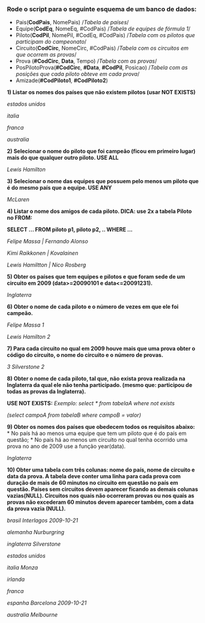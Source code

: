### Rode o script para o seguinte esquema de um banco de dados:
* Pais(__CodPais__, NomePais) /*Tabela de países*/
* Equipe(__CodEq__, NomeEq, #CodPais) /*Tabela de equipes de fórmula 1*/
* Piloto(__CodPil__, NomePil, #CodEq, #CodPais) /*Tabela com os pilotos que participam do campeonato*/
* Circuito(__CodCirc__, NomeCirc, #CodPais) /*Tabela com os circuitos em que ocorrem as provas*/
* Prova (__#CodCirc__, __Data__, Tempo) /*Tabela com as provas*/
* PosPilotoProva(__#CodCirc__, __#Data__, __#CodPil__, Posicao) /*Tabela com as posições que cada piloto obteve em cada prova*/
* Amizade(__#CodPiloto1__, __#CodPiloto2__)

__1) Listar os nomes dos países que não existem pilotos (usar NOT EXISTS)__

_estados unidos_

_italia_

_franca_

_australia_

__2) Selecionar o nome do piloto que foi campeão (ficou em primeiro lugar) mais do que qualquer outro piloto. USE ALL__

_Lewis Hamilton_

__3) Selecionar o nome das equipes que possuem pelo menos um piloto que é do mesmo país que a equipe. USE ANY__

_McLaren_

__4) Listar o nome dos amigos de cada piloto. DICA: use 2x a tabela Piloto no FROM:__ 

__SELECT ... FROM piloto p1, piloto p2, .. WHERE ...__

_Felipe Massa    |  Fernando Alonso_

_Kimi Raikkonen  |  Kovalainen_

_Lewis Hamiltton |  Nico Rosberg_

__5) Obter os países que tem equipes e pilotos e que foram sede de um circuito em 2009 (data>=20090101 e data<=20091231).__

_Inglaterra_

__6) Obter o nome de cada piloto e o número de vezes em que ele foi campeão.__

_Felipe Massa 1_

_Lewis Hamilton 2_

__7) Para cada circuito no qual em 2009 houve mais que uma prova obter o código do circuito, o nome do circuito e o número de provas.__

_3 Silverstone 2_

__8) Obter o nome de cada piloto, tal que, não exista prova realizada na Inglaterra da qual ele não tenha participado. (mesmo que: participou de todas as provas da Inglaterra).__

__USE NOT EXISTS:__
_Exemplo:_
_select * from tabelaA where not exists_

_(select campoA from tabelaB where campoB = valor)_

__9) Obter os nomes dos países que obedecem todos os requisitos abaixo:__
    * No país há ao menos uma equipe que tem um piloto que é do país em questão;
    * No país há ao menos um circuito no qual tenha ocorrido uma prova no ano de 2009 use a função year(data).

_Inglaterra_

__10) Obter uma tabela com três colunas: nome do país, nome de circuito e data da prova. A tabela deve conter uma linha para cada prova com duração de mais de 60 minutos no circuito em questão no país em questão. Países sem circuitos devem aparecer ficando as demais colunas vazias(NULL). Circuitos nos quais não ocorreram provas ou nos quais as provas não excederam 60 minutos devem aparecer também, com a data da prova vazia (NULL).__

_brasil Interlagos 2009-10-21_

_alemanha Nurburgring_

_inglaterra Silverstone_

_estados unidos_

_italia Monza_

_irlanda_

_franca_

_espanha Barcelona 2009-10-21_

_australia Melbourne_

